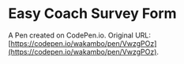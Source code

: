 # Easy Coach Survey Form 

A Pen created on CodePen.io. Original URL: [https://codepen.io/wakambo/pen/VwzgPOz](https://codepen.io/wakambo/pen/VwzgPOz).


